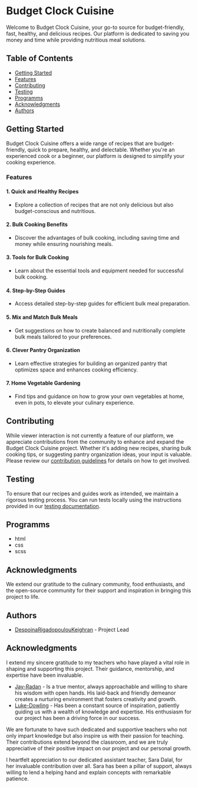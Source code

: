 # Budget Clock Cuisine

Welcome to Budget Clock Cuisine, your go-to source for budget-friendly, fast, healthy, and delicious recipes. Our platform is dedicated to saving you money and time while providing nutritious meal solutions.

## Table of Contents

- [Getting Started](#getting-started)
- [Features](#features)
- [Contributing](#contributing)
- [Testing](#testing)
- [Programms](#programms)
- [Acknowledgments](#acknowledgments)
- [Authors](#authors)

## Getting Started

Budget Clock Cuisine offers a wide range of recipes that are budget-friendly, quick to prepare, healthy, and delectable. Whether you're an experienced cook or a beginner, our platform is designed to simplify your cooking experience.

### Features

#### 1. Quick and Healthy Recipes

- Explore a collection of recipes that are not only delicious but also budget-conscious and nutritious.

#### 2. Bulk Cooking Benefits

- Discover the advantages of bulk cooking, including saving time and money while ensuring nourishing meals.

#### 3. Tools for Bulk Cooking

- Learn about the essential tools and equipment needed for successful bulk cooking.

#### 4. Step-by-Step Guides

- Access detailed step-by-step guides for efficient bulk meal preparation.

#### 5. Mix and Match Bulk Meals

- Get suggestions on how to create balanced and nutritionally complete bulk meals tailored to your preferences.

#### 6. Clever Pantry Organization

- Learn effective strategies for building an organized pantry that optimizes space and enhances cooking efficiency.

#### 7. Home Vegetable Gardening

- Find tips and guidance on how to grow your own vegetables at home, even in pots, to elevate your culinary experience.

## Contributing

While viewer interaction is not currently a feature of our platform, we appreciate contributions from the community to enhance and expand the Budget Clock Cuisine project. Whether it's adding new recipes, sharing bulk cooking tips, or suggesting pantry organization ideas, your input is valuable. Please review our [contribution guidelines](CONTRIBUTING.md) for details on how to get involved.

## Testing

To ensure that our recipes and guides work as intended, we maintain a rigorous testing process. You can run tests locally using the instructions provided in our [testing documentation](TESTING.md).

## Programms

- html
- css
- scss

## Acknowledgments

We extend our gratitude to the culinary community, food enthusiasts, and the open-source community for their support and inspiration in bringing this project to life.

## Authors

- [DespoinaRigadopoulouKeighran](https://github.com/yourusername) - Project
  Lead

## Acknowledgments

I extend my sincere gratitude to my teachers who have played a vital role in shaping and supporting this project. Their guidance, mentorship, and expertise have been invaluable.

- [Jay-Radan](https://github.com/Jay-Radan) - Is a true mentor, always approachable and willing to share his wisdom with open hands. His laid-back and friendly demeanor creates a nurturing environment that fosters creativity and growth.
- [Luke-Dowling](https://github.com/luke-dowling) - Has been a constant source of inspiration, patiently guiding us with a wealth of knowledge and expertise. His enthusiasm for our project has been a driving force in our success.

We are fortunate to have such dedicated and supportive teachers who not only impart knowledge but also inspire us with their passion for teaching. Their contributions extend beyond the classroom, and we are truly appreciative of their positive impact on our project and our personal growth.

I heartfelt appreciation to our dedicated assistant teacher, Sara Dalal, for her invaluable contribution over all. Sara has been a pillar of support, always willing to lend a helping hand and explain concepts with remarkable patience.
